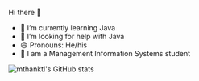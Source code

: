 Hi there 👋

- 🌱 I’m currently learning Java
- 🤔 I’m looking for help with Java
- 😄 Pronouns: He/his
- 🏫 I am a Management Information Systems student

![mthanktl's GitHub stats](https://github-readme-stats.vercel.app/api?username=mthanktl&theme=dark&show_icons=true)

